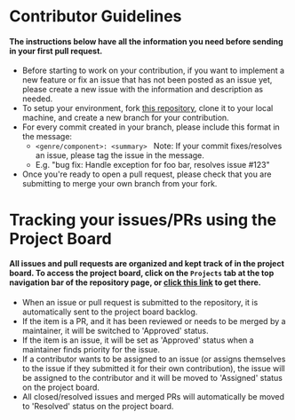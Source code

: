 # Contributor Guidelines
#### The instructions below have all the information you need before sending in your first pull request.
- Before starting to work on your contribution, if you want to implement a new feature or fix an issue that has not been posted as an issue yet, please create a new issue with the information and description as needed.
- To setup your environment, fork [this repository](https://github.com/Max-Rodriguez/poparazzi-private-api), clone it to your local machine, and create a new branch for your contribution.
- For every commit created in your branch, please include this format in the message:
  - `<genre/component>: <summary>` &nbsp; Note: If your commit fixes/resolves an issue, please tag the issue in the message.
  - E.g. "bug fix: Handle exception for foo bar, resolves issue #123"
- Once you're ready to open a pull request, please check that you are submitting to merge your own branch from your fork.
# Tracking your issues/PRs using the Project Board
#### All issues and pull requests are organized and kept track of in the project board. To access the project board, click on the `Projects` tab at the top navigation bar of the repository page, or [click this link](https://github.com/Max-Rodriguez/poparazzi-private-api/projects?type=beta) to get there.
- When an issue or pull request is submitted to the repository, it is automatically sent to the project board backlog.
- If the item is a PR, and it has been reviewed or needs to be merged by a maintainer, it will be switched to 'Approved' status.
- If the item is an issue, it will be set as 'Approved' status when a maintainer finds priority for the issue.
- If a contributor wants to be assigned to an issue (or assigns themselves to the issue if they submitted it for their own contribution), the issue will be assigned to the contributor and it will be moved to 'Assigned' status on the project board.
- All closed/resolved issues and merged PRs will automatically be moved to 'Resolved' status on the project board.
